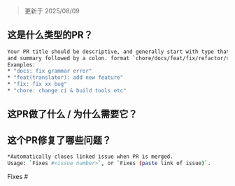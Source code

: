 <!--
Making sure that your local build is OK before committing will help you reduce debugging time 
and make it easier for maintainers to review. 
-->

> 更新于 2025/08/09

## 这是什么类型的PR？

```bash
Your PR title should be descriptive, and generally start with type that contains a subsystem name with `()` if necessary 
and summary followed by a colon. format `chore/docs/feat/fix/refactor/style/test: summary`.
Examples:
* "docs: fix grammar error"
* "feat(translator): add new feature"
* "fix: fix xx bug"
* "chore: change ci & build tools etc"
```
## 这PR做了什么 / 为什么需要它？

## 这个PR修复了哪些问题？
```bash
*Automatically closes linked issue when PR is merged.
Usage: `Fixes #<issue number>`, or `Fixes (paste link of issue)`.
```

Fixes #<issue number>